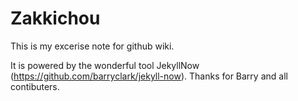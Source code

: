 # Zakkichou

This is my excerise note for github wiki.

It is powered by the wonderful tool JekyllNow (https://github.com/barryclark/jekyll-now).
Thanks for Barry and all contibuters.
